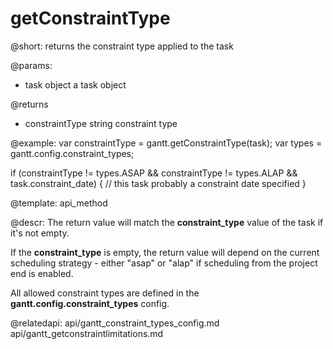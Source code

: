 getConstraintType
=============

@short:
	returns the constraint type applied to the task

@params:
- task 	object	a task object

@returns
- constraintType	string	 constraint type


@example:
var constraintType = gantt.getConstraintType(task);
var types = gantt.config.constraint_types;

if (constraintType != types.ASAP && 
    constraintType != types.ALAP && task.constraint_date) {
    // this task probably a constraint date specified
}

@template:	api_method

@descr:
The return value will match the **constraint_type** value of the task if it's not empty.

If the **constraint_type** is empty, the return value will depend on the current scheduling strategy - either "asap" or "alap" if scheduling from the project end is enabled.

All allowed constraint types are defined in the **gantt.config.constraint_types** config.

@relatedapi:
api/gantt_constraint_types_config.md
api/gantt_getconstraintlimitations.md